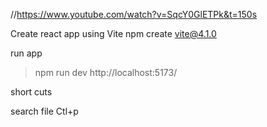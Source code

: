//https://www.youtube.com/watch?v=SqcY0GlETPk&t=150s

Create react app using Vite
    npm create vite@4.1.0

 run  app
   >npm run dev
   http://localhost:5173/


 

 short cuts 
 
 search  file
 Ctl+p
 